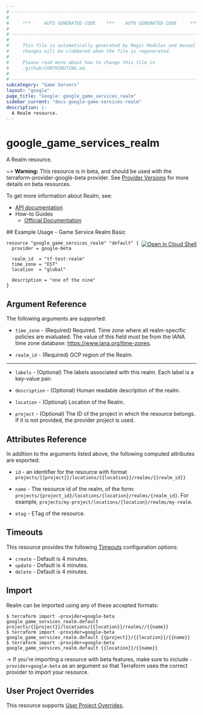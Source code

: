 ```yaml
---
# ----------------------------------------------------------------------------
#
#     ***     AUTO GENERATED CODE    ***    AUTO GENERATED CODE     ***
#
# ----------------------------------------------------------------------------
#
#     This file is automatically generated by Magic Modules and manual
#     changes will be clobbered when the file is regenerated.
#
#     Please read more about how to change this file in
#     .github/CONTRIBUTING.md.
#
# ----------------------------------------------------------------------------
subcategory: "Game Servers"
layout: "google"
page_title: "Google: google_game_services_realm"
sidebar_current: "docs-google-game-services-realm"
description: |-
  A Realm resource.
---
```


# google\_game\_services\_realm

A Realm resource.

~> **Warning:** This resource is in beta, and should be used with the terraform-provider-google-beta provider.
See [Provider Versions](https://terraform.io/docs/providers/google/guides/provider_versions.html) for more details on beta resources.

To get more information about Realm, see:

* [API documentation](https://cloud.google.com/game-servers/docs/reference/rest/v1beta/projects.locations.realms)
* How-to Guides
    * [Official Documentation](https://cloud.google.com/game-servers/docs)

<div class = "oics-button" style="float: right; margin: 0 0 -15px">
  <a href="https://console.cloud.google.com/cloudshell/open?cloudshell_git_repo=https%3A%2F%2Fgithub.com%2Fterraform-google-modules%2Fdocs-examples.git&cloudshell_working_dir=game_service_realm_basic&cloudshell_image=gcr.io%2Fgraphite-cloud-shell-images%2Fterraform%3Alatest&open_in_editor=main.tf&cloudshell_print=.%2Fmotd&cloudshell_tutorial=.%2Ftutorial.md" target="_blank">
    <img alt="Open in Cloud Shell" src="//gstatic.com/cloudssh/images/open-btn.svg" style="max-height: 44px; margin: 32px auto; max-width: 100%;">
  </a>
</div>
## Example Usage - Game Service Realm Basic


```hcl
resource "google_game_services_realm" "default" {
  provider = google-beta

  realm_id  = "tf-test-realm"
  time_zone = "EST"
  location  = "global"

  description = "one of the nine"
}
```

## Argument Reference

The following arguments are supported:


* `time_zone` -
  (Required)
  Required. Time zone where all realm-specific policies are evaluated. The value of
  this field must be from the IANA time zone database:
  https://www.iana.org/time-zones.

* `realm_id` -
  (Required)
  GCP region of the Realm.


- - -


* `labels` -
  (Optional)
  The labels associated with this realm. Each label is a key-value pair.

* `description` -
  (Optional)
  Human readable description of the realm.

* `location` -
  (Optional)
  Location of the Realm.

* `project` - (Optional) The ID of the project in which the resource belongs.
    If it is not provided, the provider project is used.


## Attributes Reference

In addition to the arguments listed above, the following computed attributes are exported:

* `id` - an identifier for the resource with format `projects/{{project}}/locations/{{location}}/realms/{{realm_id}}`

* `name` -
  The resource id of the realm, of the form:
  `projects/{project_id}/locations/{location}/realms/{realm_id}`. For
  example, `projects/my-project/locations/{location}/realms/my-realm`.

* `etag` -
  ETag of the resource.


## Timeouts

This resource provides the following
[Timeouts](/docs/configuration/resources.html#timeouts) configuration options:

- `create` - Default is 4 minutes.
- `update` - Default is 4 minutes.
- `delete` - Default is 4 minutes.

## Import

Realm can be imported using any of these accepted formats:

```
$ terraform import -provider=google-beta google_game_services_realm.default projects/{{project}}/locations/{{location}}/realms//{{name}}
$ terraform import -provider=google-beta google_game_services_realm.default {{project}}/{{location}}/{{name}}
$ terraform import -provider=google-beta google_game_services_realm.default {{location}}/{{name}}
```

-> If you're importing a resource with beta features, make sure to include `-provider=google-beta`
as an argument so that Terraform uses the correct provider to import your resource.

## User Project Overrides

This resource supports [User Project Overrides](https://www.terraform.io/docs/providers/google/guides/provider_reference.html#user_project_override).
